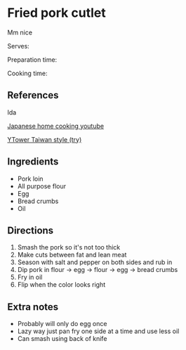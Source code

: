 # Fried pork cutlet

Mm nice

Serves:

Preparation time:

Cooking time:

## References

Ida

[Japanese home cooking youtube](https://www.youtube.com/watch?v=1BNWzU9s_Ro)

[YTower Taiwan style (try)](https://www.facebook.com/ytower01/videos/2551421054908678/)

## Ingredients

- Pork loin
- All purpose flour
- Egg
- Bread crumbs
- Oil

## Directions

1. Smash the pork so it's not too thick
2. Make cuts between fat and lean meat
3. Season with salt and pepper on both sides and rub in
4. Dip pork in flour &rarr; egg &rarr; flour &rarr; egg &rarr; bread crumbs
5. Fry in oil
6. Flip when the color looks right

## Extra notes

- Probably will only do egg once
- Lazy way just pan fry one side at a time and use less oil
- Can smash using back of knife
